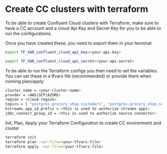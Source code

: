 # Create CC clusters with terraform

To be able to create Confluent Cloud clusters with Terraform, make sure to have a CC account and a cloud Api Key and Secret Key for you to be able to run the configurations. 

Once you have created these, you need to export them in your terminal:

```sh
export TF_VAR_confluent_cloud_api_key=<your-api-key>

export TF_VAR_confluent_cloud_api_secret=<your-api-secret>
```

To be able to run the Terraform configs you then need to set the variables.
You can set these in a tfvars file (recommended) or provide them when running plan/apply 
```sh 
cluster_name = <your-cluster-name>
provder = <AWS|GCP|AZURE>
region = <cloud-region>
topics = [ "postgres.grocery_shop.customers", "postgres.grocery_shop.sellers", "postgres.grocery_shop.products", "postgres.grocery_shop.orders" ]
kstreams_app_id_prefix = <this is used to authorize streams apps>
jdbc_connect_group_id = <this is used to authorize source connector>
```

Init, Plan, Apply your Terraform Configuration to create CC environment and cluster

```sh
terraform init
terraform plan -var-file=<your-tfvars-file>
terraform apply -var-file=<your-tfvars-file>
```